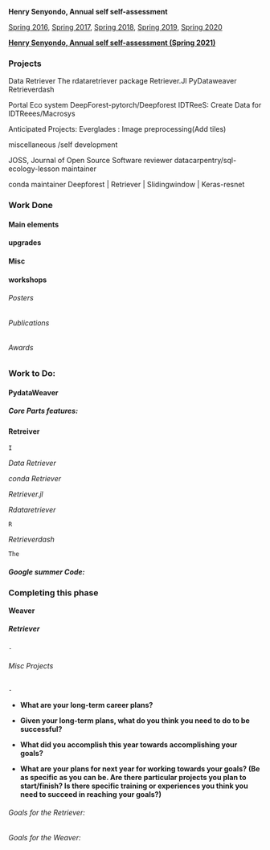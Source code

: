**Henry Senyondo, Annual self self-assessment**

[Spring 2016](https://github.com/henrykironde/weclab/blob/master/2016.md), [Spring 2017](https://github.com/henrykironde/weclab/blob/master/2017.md), [Spring 2018](https://github.com/henrykironde/weclab/blob/master/2018.md), [Spring 2019](https://github.com/henrykironde/weclab/blob/master/2019.md), [Spring 2020](https://github.com/henrykironde/weclab/blob/master/2020.md)

[__Henry Senyondo, Annual self self-assessment (Spring 2021)__](https://github.com/henrykironde/weclab/blob/master/2021.md)

### Projects
Data Retriever
The rdataretriever package
Retriever.Jl
PyDataweaver
Retrieverdash


Portal Eco system
DeepForest-pytorch/Deepforest
IDTReeS: Create Data for IDTReees/Macrosys


Anticipated Projects:
Everglades : Image preprocessing(Add tiles)


miscellaneous /self development

JOSS, Journal of Open Source Software reviewer
datacarpentry/sql-ecology-lesson maintainer

conda maintainer
Deepforest | Retriever | Slidingwindow | Keras-resnet

### Work Done

   

#### Main elements

     

#### upgrades

    
   
#### Misc

 

#### workshops

 

###### Posters
###### Publications
###### Awards

### Work to Do:

#### **PydataWeaver**
 

##### Core Parts features:
 

#### **Retreiver**

    I 

*Data Retriever*

     

*conda Retriever*

     

*Retriever.jl*
 
     

*Rdataretriever*


    R 

*Retrieverdash*

    The  
    
##### Google summer Code:

     

### Completing this phase

**Weaver**

     
  

##### Retriever

    -

###### Misc Projects

    -

* __What are your long-term career plans?__

 
* __Given your long-term plans, what do you think you need to do to be successful?__

    

* __What did you accomplish this year towards accomplishing your goals?__
 

* __What are your plans for next year for working towards your goals? (Be as specific as you can be. Are there particular projects you plan to start/finish? Is there specific training or experiences you think you need to succeed in reaching your goals?)__

     

###### Goals for the Retriever:

    

###### Goals for the Weaver:

     
